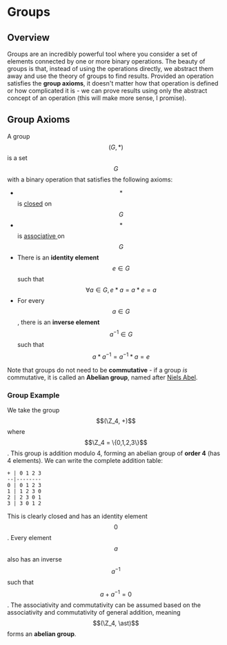 # Groups

## Overview

Groups are an incredibly powerful tool where you consider a set of elements connected by one or more binary operations. The beauty of groups is that, instead of using the operations directly, we abstract them away and use the theory of groups to find results. Provided an operation satisfies the **group axioms**, it doesn't matter how that operation is defined or how complicated it is - we can prove results using only the abstract concept of an operation (this will make more sense, I promise).

## Group Axioms

A group $$(G, \ast)$$ is a set $$G$$ with a binary operation that satisfies the following axioms:

* $$\ast$$ is [closed](set-operations.md#closure) on $$G$$
* $$\ast$$ is [associative ](set-operations.md#associativity)on $$G$$
* There is an **identity element** $$e \in G$$ such that $$\forall a \in G, e \ast a = a \ast e = a$$
* For every $$a \in G$$, there is an **inverse element** $$a^{-1} \in G$$ such that $$a \ast a^{-1} = a^{-1} \ast a = e$$

Note that groups do not need to be **commutative** - if a group _is_ commutative, it is called an **Abelian group**, named after [Niels Abel](https://en.wikipedia.org/wiki/Niels\_Henrik\_Abel).

### Group Example

We take the group $$(\Z_4, +)$$ where $$\Z_4 = \{0,1,2,3\}$$. This group is addition modulo 4, forming an abelian group of **order 4** (has 4 elements). We can write the complete addition table:

```
+ | 0 1 2 3
--|--------
0 | 0 1 2 3
1 | 1 2 3 0
2 | 2 3 0 1
3 | 3 0 1 2
```

This is clearly closed and has an identity element $$0$$. Every element $$a$$ also has an inverse $$a^{-1}$$ such that $$a + a^{-1}=0$$. The associativity and commutativity can be assumed based on the associativity and commutativity of general addition, meaning $$(\Z_4, \ast)$$ forms an **abelian group**.
